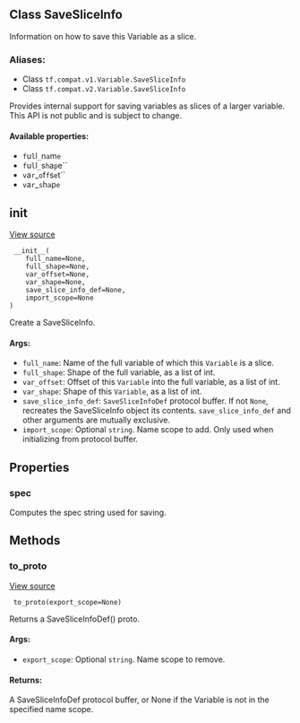 ## Class SaveSliceInfo

Information on how to save this Variable as a slice.
### Aliases:
- Class `tf.compat.v1.Variable.SaveSliceInfo`
- Class `tf.compat.v2.Variable.SaveSliceInfo`

Provides internal support for saving variables as slices of a larger variable. This API is not public and is subject to change.
#### Available properties:
- ``f``u``l``l``_``n``a``m``e``
- ``f``u``l``l``_``s``h``a``p``e``
- ``v``a``r``_``o``f``f``s``e``t``
- ``v``a``r``_``s``h``a``p``e``
## __init__
[View source](https://github.com/tensorflow/tensorflow/blob/r2.0/tensorflow/python/ops/variables.py#L1293-L1326)


```
 __init__(
    full_name=None,
    full_shape=None,
    var_offset=None,
    var_shape=None,
    save_slice_info_def=None,
    import_scope=None
)
```

Create a SaveSliceInfo.
#### Args:
- `full_name`: Name of the full variable of which this `Variable` is a slice.
- `full_shape`: Shape of the full variable, as a list of int.
- `var_offset`: Offset of this `Variable` into the full variable, as a list of int.
- `var_shape`: Shape of this `Variable`, as a list of int.
- `save_slice_info_def`: `SaveSliceInfoDef` protocol buffer. If not `None`, recreates the SaveSliceInfo object its contents. `save_slice_info_def` and other arguments are mutually exclusive.
- `import_scope`: Optional `string`. Name scope to add. Only used when initializing from protocol buffer.
## Properties
### spec

Computes the spec string used for saving.
## Methods
### to_proto
[View source](https://github.com/tensorflow/tensorflow/blob/r2.0/tensorflow/python/ops/variables.py#L1336-L1358)


```
 to_proto(export_scope=None)
```

Returns a SaveSliceInfoDef() proto.
#### Args:
- `export_scope`: Optional `string`. Name scope to remove.
#### Returns:

A SaveSliceInfoDef protocol buffer, or None if the Variable is not in the specified name scope.
